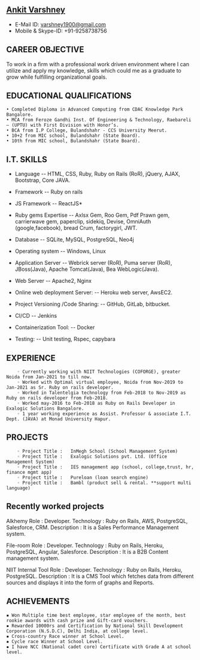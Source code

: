 
## <div class="badge-base LI-profile-badge" data-locale="en_US" data-size="medium" data-theme="light" data-type="VERTICAL" data-vanity="ankit-varshney19" data-version="v1"><a class="badge-base__link LI-simple-link" href="https://in.linkedin.com/in/ankit-varshney19?trk=profile-badge">Ankit Varshney</a></div>
- E-Mail ID: varshney1900@gmail.com
- Mobile & Skype-ID: +91-9258738756


              


## CAREER OBJECTIVE	

To work in a firm with a professional work driven environment where I can utilize and apply my knowledge, skills which could me as a graduate to grow while fulfilling organizational goals.


## EDUCATIONAL QUALIFICATIONS	


    • Completed Diploma in Advanced Computing from CDAC Knowledge Park Bangalore.
    • MCA from Feroze Gandhi Inst. Of Engineering & Technology, Raebareli – (UPTU) with First Division with Honor’s.
    • BCA from I.P College, Bulandshahr - CCS University Meerut.
    • 10+2 from MIC school, Bulandshahr (State Board).
    • 10th from MIC school, Bulandshahr (State Board).

## I.T. SKILLS	
- Language
-- HTML, CSS, Ruby, Ruby on Rails (RoR), jQuery, AJAX, Bootstrap, Core JAVA.
- Framework
-- Ruby on rails
- JS Framework
-- ReactJS*
- Ruby gems Expertise
-- Axlsx Gem, Roo Gem, Pdf Prawn gem, carrierwave gem, paperclip, sidekiq, Devise, OmniAuth (google,facebook), bread Crum, factorygirl, JWT.
- Database
-- SQLite, MySQL, PostgreSQL, Neo4j
- Operating system
-- Windows, Linux
- Application Server
-- Webrick server (RoR), Puma server (RoR), JBoss(Java), Apache Tomcat(Java), Bea WebLogic(Java).
- Web Server
-- Apache2, Nginx
- Online web deployment Server:
-- Heroku web server, AwsEC2.
- Project Versioning /Code Sharing:
-- GitHub, GitLab, bitbucket.
- CI/CD
-- Jenkins

- Containerization Tool:
-- Docker
- Testing:
-- Unit testing, Rspec, capybara

## EXPERIENCE	


        ◦ Currently working with NIIT Technologies (COFORGE), greater Noida from Jan-2021 to till now.
        ◦ Worked with Optimal virtual employee, Noida from Nov-2019 to Jan-2021 as Sr. Ruby on rails developer.
        ◦ Worked in Talentelgia technology from Feb-2018 to Nov-2019 as Ruby on rails developer from Feb-2018.
        ◦ Worked may-2016 to Feb-2018 as Ruby on Rails Developer in Exalogic Solutions Bangalore.
        ◦ 1 year working experience as Assist. Professor & associate I.T. Dept. (JAVA) at Monad University Hapur.
## 	PROJECTS	
        ◦ Project Title	:	InMegh School (School Management System)
        ◦ Project Title	:	Exalogic Solutions pvt. Ltd. (Office Management System)
        ◦ Project Title	:	IES management app (school, college,trust, hr, finance mgmt app)
        ◦ Project title	:	Pureloan (loan search engine)
        ◦ Project title :   Bambl (product sell & rental. **support multi language)

## Recently worked projects

Alkhemy
Role	: Developer.
Technology	: Ruby on Rails, AWS, PostgreSQL, Salesforce, CRM. Description 	: It is a Sales Performance Management system.

File-room
Role	: Developer.
Technology	: Ruby on Rails, Heroku, PostgreSQL, Angular, Salesforce. Description 	: It is a B2B Content management system.

NIIT Internal Tool
Role	: Developer.
Technology	: Ruby on Rails, Heroku, PostgreSQL.
Description	 : It is a CMS Tool which fetches data from different sources and displays it into the form of graphs and Reports.



## ACHIEVEMENTS	


    ▪ Won Multiple time best employee, star employee of the month, best rookie awards with cash prize and Gift-card vouchers.
    ▪ Rewarded 10000rs and Certification by National Skill Development Corporation (N.S.D.C), Delhi India, at college level.
    ▪ Cross-country Race winner at School Level.
    ▪ Cycle race Winner at School Level.
    ▪ I have NCC (National cadet core) Certificate with Grade A at school level.
